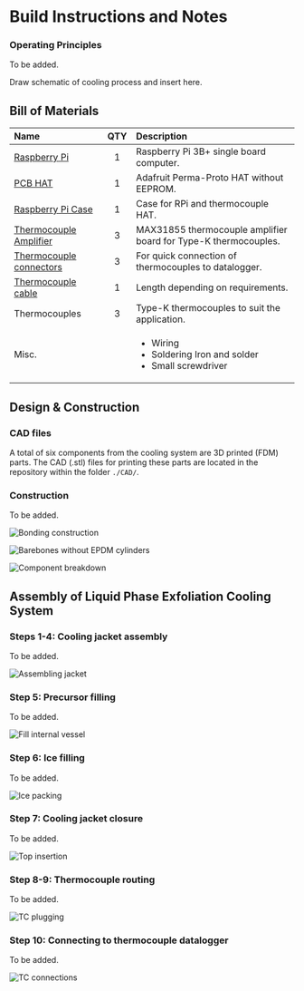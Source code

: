 # Build Instructions and Notes

### Operating Principles

To be added. 

Draw schematic of cooling process and insert here.


## Bill of Materials

|Name               |QTY|Description                           |
|:------------------|:-:|:-------------------------------------|
|[Raspberry Pi](https://uk.farnell.com/raspberry-pi/rpi3-modbp/sbc-board-raspberry-pi-3-model/dp/2842228?src=raspberrypi)|1  |Raspberry Pi 3B+ single board computer. |
|[PCB HAT](https://www.adafruit.com/product/2310)|1  |Adafruit Perma-Proto HAT without EEPROM.|
|[Raspberry Pi Case](https://uk.rs-online.com/web/p/raspberry-pi-cases/9098132)|1 |Case for RPi and thermocouple HAT.| 
|[Thermocouple Amplifier](https://www.adafruit.com/product/269)|3  |MAX31855 thermocouple amplifier board for Type-K thermocouples.|
|[Thermocouple connectors](https://uk.rs-online.com/web/p/sensor-accessories/8919031)|3  |For quick connection of thermocouples to datalogger.|
|[Thermocouple cable](https://uk.rs-online.com/web/p/thermocouple-extension-wire/2363959)|1  |Length depending on requirements.|
|Thermocouples|3  |Type-K thermocouples to suit the application.|
|Misc.|   | <ul><li>Wiring</li><li>Soldering Iron and solder</li><li>Small screwdriver</li></ul>|


## Design & Construction

### CAD files

A total of six components from the cooling system are 3D printed (FDM) parts. The CAD (.stl) files for printing these parts are located in the repository within the folder `./CAD/`.

### Construction

To be added. 

![Bonding construction](./Images/FDM-vessel-bonding.png)

![Barebones without EPDM cylinders](./Images/barebones-with-pipette.png)

![Component breakdown](./Images/all-vessel-components.png)

## Assembly of Liquid Phase Exfoliation Cooling System 

### Steps 1-4: Cooling jacket assembly

To be added.

![Assembling jacket](./Images/pre-test-assembly.png)

### Step 5: Precursor filling

To be added.

![Fill internal vessel](./Images/pre-test-assembly-precursor-fill.png)

### Step 6: Ice filling

To be added.

![Ice packing](./Images/pre-test-assembly-ice.png)

### Step 7: Cooling jacket closure

To be added.

![Top insertion](./Images/pre-test-assembly-close-vessel.png)

### Step 8-9: Thermocouple routing 

To be added.

![TC plugging](./Images/pre-test-assembly-route-TC.png)

### Step 10: Connecting to thermocouple datalogger

To be added.

![TC connections](./Images/pre-test-assembly-tc-connections.png)




